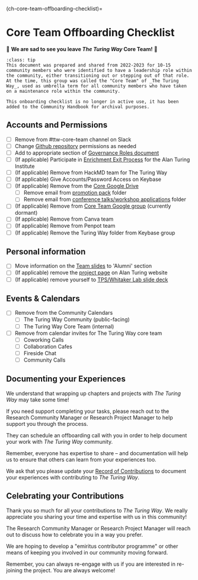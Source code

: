 (ch-core-team-offboarding-checklist)=
# Core Team Offboarding Checklist

🌙 **We are sad to see you leave *The Turing Way* Core Team!** 🌙

```{admonition} Note
:class: tip
This document was prepared and shared from 2022-2023 for 10-15 community members who were identified to have a leadership role within the community, either transitioning out or stepping out of that role. At the time, this group was called the "Core Team" of _The Turing Way_, used as umbrella term for all community members who have taken on a maintenance role within the community.

This onboarding checklist is no longer in active use, it has been added to the Community Handbook for archival purposes. 
```

## Accounts and Permissions
- [ ] Remove from #ttw-core-team channel on Slack
- [ ] Change [Github repository](https://github.com/alan-turing-institute/the-turing-way) permissions as needed
- [ ] Add to appropriate section of [Governance Roles document](https://github.com/the-turing-way/the-turing-way/blob/main/GOVERNANCE_ROLES.md) 
- [ ] (If applicable) Participate in [Enrichment Exit Process](https://mathison.turing.ac.uk/page/3021?SearchId=0) for the Alan Turing Institute
- [ ] (If applicable) Remove from HackMD team for The Turing Way
- [ ] (If applicable) Give Accounts/Password Access on Keybase
- [ ] (If applicable) Remove from the [Core Google Drive](https://drive.google.com/drive/u/0/folders/1bdjA-fBotMi9CnjDqu84d5hPZWwjgi-x)
    - [ ] Remove email from [promotion pack](https://drive.google.com/drive/u/1/folders/1mzGmbJkPnP5q1goQesxDc_E5zAPL0eTF) folder
    - [ ] Remove email from [conference talks/workshop applications](https://drive.google.com/drive/u/0/folders/1eNHq9sXq6Z8Q5Ep0MzNS0GsB3FKgTi3E) folder
- [ ] (If applicable) Remove from [Core Team Google group](https://groups.google.com/u/1/g/core-team-2022) (currently dormant)
- [ ] (If applicable) Remove from Canva team
- [ ] (If applicable) Remove from Penpot team
- [ ] (If applicable) Remove the Turing Way folder from Keybase group

## Personal information
- [ ] Move information on the [Team slides](https://docs.google.com/presentation/d/1PeQ_gg5tOJVhOA4aSnVumsowD-bfRFEroWfGsxxaGCw/edit#slide=id.g1aee8e18598_0_0) to 'Alumni' section
- [ ] (If applicable) remove the [project page](https://www.turing.ac.uk/research/research-projects/turing-way) on Alan Turing website
- [ ] (If applicable) remove yourself to [TPS/Whitaker Lab slide deck](https://docs.google.com/presentation/d/1g-plncmi00FK97QuYDfqq7oPzUmL0xkHm1hy4X81IX8/edit#slide=id.gf5e62e1b31_1_0)

## Events & Calendars
- [ ] Remove from the Community Calendars
    - [ ] The Turing Way Community (public-facing)
    - [ ] The Turing Way Core Team (internal)
- [ ] Remove from calendar invites for The Turing Way core team
    - [ ] Coworking Calls
    - [ ] Collaboration Cafes
    - [ ] Fireside Chat
    - [ ] Community Calls

## Documenting your Experiences

We understand that wrapping up chapters and projects with _The Turing Way_ may take some time! 

If you need support completing your tasks, please reach out to the Research Community Manager or Research Project Manager to help support you through the process. 

They can schedule an offboarding call with you in order to help document your work with _The Turing Way_ community. 

Remember, everyone has expertise to share – and documentation will help us to ensure that others can learn from your experiences too.

We ask that you please update your [Record of Contributions](https://the-turing-way.netlify.app/afterword/contributors-record.html) to document your experiences with contributing to _The Turing Way_.

## Celebrating your Contributions

Thank you so much for all your contributions to *The Turing Way*. We really appreciate you sharing your time and expertise with us in this community!

The Research Community Manager or Research Project Manager will reach out to discuss how to celebrate you in a way you prefer. 

We are hoping to develop a "emiritus contributor programme" or other means of keeping you involved in our community moving forward.

Remember, you can always re-engage with us if you are interested in re-joining the project. You are always welcome!
